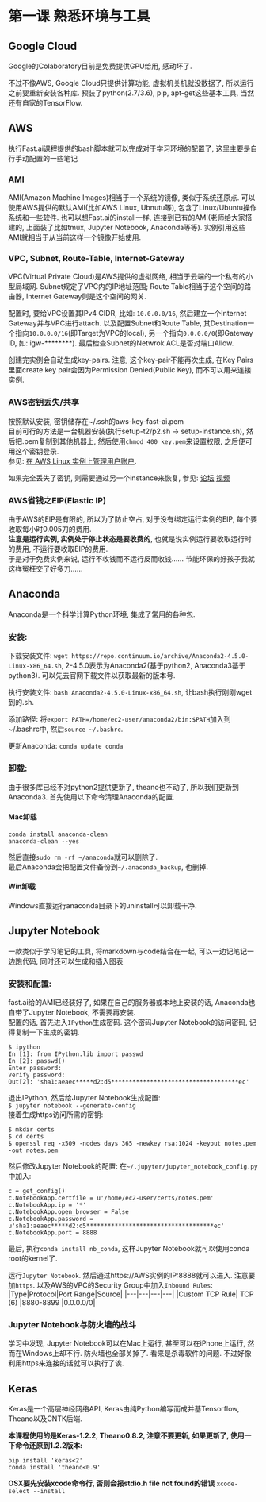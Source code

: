 # 第一课 熟悉环境与工具

## Google Cloud
Google的Colaboratory目前是免费提供GPU给用, 感动坏了.

不过不像AWS, Google Cloud只提供计算功能, 虚拟机关机就没数据了, 所以运行之前要重新安装各种库.
预装了python(2.7/3.6), pip, apt-get这些基本工具, 当然还有自家的TensorFlow.






## AWS

执行Fast.ai课程提供的bash脚本就可以完成对于学习环境的配置了, 这里主要是自行手动配置的一些笔记

### AMI
AMI(Amazon Machine Images)相当于一个系统的镜像, 类似于系统还原点. 可以使用AWS提供的默认AMI(比如AWS Linux, Ubnutu等), 包含了Linux/Ubuntu操作系统和一些软件. 也可以想Fast.ai的install一样, 连接到已有的AMI(老师给大家搭建的, 上面装了比如tmux, Jupyter Notebook, Anaconda等等). 实例引用这些AMI就相当于从当前这样一个镜像开始使用.

### VPC,  Subnet, Route-Table, Internet-Gateway
VPC(Virtual Private Cloud)是AWS提供的虚拟网络, 相当于云端的一个私有的小型局域网. Subnet规定了VPC内的IP地址范围; Route Table相当于这个空间的路由器, Internet Gateway则是这个空间的网关.  

配置时, 要给VPC设置其IPv4 CIDR, 比如: `10.0.0.0/16`, 然后建立一个Internet Gateway并与VPC进行attach. 以及配置Subnet和Route Table, 其Destination一个指向`10.0.0.0/16`(即Target为VPC的local), 另一个指向`0.0.0.0/0`(即Gateway ID, 如: igw-********). 最后检查Subnet的Netwrok ACL是否对端口Allow.

创建完实例会自动生成key-pairs. 注意, 这个key-pair不能再次生成, 在Key Pairs里面create key pair会因为Permission Denied(Public Key), 而不可以用来连接实例. 

### AWS密钥丢失/共享
按照默认安装, 密钥储存在~/.ssh的aws-key-fast-ai.pem  
目前可行的方法是一台机器安装(执行setup-t2/p2.sh -> setup-instance.sh), 然后把.pem复制到其他机器上, 然后使用`chmod 400 key.pem`来设置权限, 之后便可用这个密钥登录.  
参见:
[在 AWS Linux 实例上管理用户账户](http://docs.aws.amazon.com/zh_cn/AWSEC2/latest/UserGuide/managing-users.html).  

如果完全丢失了密钥, 则需要通过另一个instance来恢复, 参见: 
[论坛](https://forums.aws.amazon.com/message.jspa?messageID=475034)
[视频](http://d2930476l2fsmh.cloudfront.net/LostKeypairRecoveryOfLinuxInstance.mp4)  

### AWS省钱之EIP(Elastic IP)

由于AWS的EIP是有限的, 所以为了防止空占, 对于没有绑定运行实例的EIP, 每个要收取每小时0.005刀的费用.  
**注意是运行实例, 实例处于停止状态是要收费的**, 也就是说实例运行要收取运行时的费用, 不运行要收取EIP的费用.  
于是对于免费实例来说, 运行不收钱而不运行反而收钱...... 节能环保的好孩子我就这样冤枉交了好多刀......



## Anaconda

Anaconda是一个科学计算Python环境, 集成了常用的各种包.

### 安装:
下载安装文件: `wget https://repo.continuum.io/archive/Anaconda2-4.5.0-Linux-x86_64.sh`, 2-4.5.0表示为Anaconda2(基于python2, Anaconda3基于python3). 可以先去官网下载文件以获取最新的版本号. 

执行安装文件: `bash Anaconda2-4.5.0-Linux-x86_64.sh`, 让bash执行刚刚wget到的.sh.  

添加路径: 将`export PATH=/home/ec2-user/anaconda2/bin:$PATH`加入到~/.bashrc中, 然后`source ~/.bashrc`.  

更新Anaconda: `conda update conda`  

### 卸载:
由于很多库已经不对python2提供更新了, theano也不动了, 所以我们更新到Anaconda3. 首先使用以下命令清理Anaconda的配置.
#### Mac卸载
```
conda install anaconda-clean
anaconda-clean --yes
```
然后直接`sudo rm -rf ~/anaconda`就可以删除了.  
最后Anaconda会把配置文件备份到`~/.anaconda_backup`, 也删掉.

#### Win卸载
Windows直接运行anaconda目录下的uninstall可以卸载干净.




## Jupyter Notebook

一款类似于学习笔记的工具, 将markdown与code结合在一起, 可以一边记笔记一边跑代码, 同时还可以生成和插入图表

### 安装和配置:
fast.ai给的AMI已经装好了, 如果在自己的服务器或本地上安装的话, Anaconda也自带了Jupyter Notebook, 不需要再安装.  
配置的话, 首先进入`IPython`生成密码. 这个密码Jupyter Notebook的访问密码, 记得复制一下生成的密钥.  
```
$ ipython
In [1]: from IPython.lib import passwd                                                                    
In [2]: passwd()                                                                                          
Enter password:                                                                                           
Verify password:  
Out[2]: 'sha1:aeaec*****d2:d5************************************ec' 
```
退出IPython, 然后给Jupyter Notebook生成配置:  
`$ jupyter notebook --generate-config`  
接着生成https访问所需的密钥:  
```
$ mkdir certs                                                
$ cd certs                        
$ openssl req -x509 -nodes days 365 -newkey rsa:1024 -keyout notes.pem -out notes.pem 
```
然后修改Jupyter Notebook的配置: 在`~/.jupyter/jupyter_notebook_config.py`中加入:  
```
c = get_config()                                             
c.NotebookApp.certfile = u'/home/ec2-user/certs/notes.pem'
c.NotebookApp.ip = '*'                                       
c.NotebookApp.open_browser = False              
c.NotebookApp.password = u'sha1:aeaec*****d2:d5************************************ec'
c.NotebookApp.port = 8888                              
```

最后, 执行`conda install nb_conda`, 这样Jupyter Notebook就可以使用conda root的kernel了.

运行`Jupyter Notebook`. 然后通过https://AWS实例的IP:8888就可以进入. 注意要加`https`. 以及AWS的VPC的Security Group中加入`Inbound Rules`:  
|Type|Protocol|Port Range|Source|
|---|---|---|---|
|Custom TCP Rule| TCP (6)  |8880-8899 |0.0.0.0/0|

### Jupyter Notebook与防火墙的战斗
学习中发现, Jupyter Notebook可以在Mac上运行, 甚至可以在iPhone上运行, 然而在Windows上却不行. 防火墙也全部关掉了. 看来是杀毒软件的问题. 不过好像利用https来连接的话就可以执行了诶.



## Keras
Keras是一个高层神经网络API, Keras由纯Python编写而成并基Tensorflow, Theano以及CNTK后端.  

**本课程使用的是Keras-1.2.2, Theano0.8.2, 注意不要更新, 如果更新了, 使用一下命令还原到1.2.2版本:**  
```
pip install 'keras<2'
conda install 'theano<0.9'
```

**OSX要先安装xcode命令行, 否则会报stdio.h file not found的错误**
```xcode-select --install```